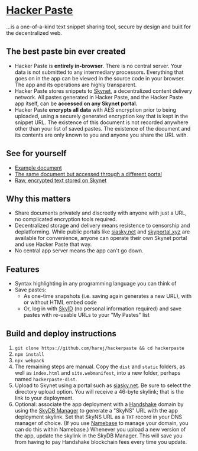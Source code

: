 # **[Hacker Paste](https://hackerpaste.hns.siasky.net)**
...is a one-of-a-kind text snippet sharing tool, secure by design and built for the decentralized web.

## The best paste bin ever created
* Hacker Paste is **entirely in-browser**. There is no central server. Your data is not submitted to any intermediary processors. Everything that goes on in the app can be viewed in the source code in your browser. The app and its operations are highly transparent.
* Hacker Paste stores snippets to [Skynet](https://siasky.net), a decentralized content delivery network. All pastes generated in Hacker Paste, and the Hacker Paste app itself, can be **accessed on any Skynet portal.**
* Hacker Paste **encrypts all data** with AES encryption prior to being uploaded, using a securely generated encryption key that is kept in the snippet URL. The existence of this document is not recorded anywhere other than your list of saved pastes. The existence of the document and its contents are only known to you and anyone you share the URL with.

## See for yourself
* [Example document](https://hackerpaste.hns.siasky.net/#AAB0AzZ2_C2-lM9IFRVeP9-rzJHNrTEvEMuG2mg7ri4ZrQIOdMV8pl2h8XtEMuMeIN)
* [The same document but accessed through a different portal](https://hackerpaste.hns.skyportal.xyz/#AAB0AzZ2_C2-lM9IFRVeP9-rzJHNrTEvEMuG2mg7ri4ZrQIOdMV8pl2h8XtEMuMeIN)
* [Raw, encrypted text stored on Skynet](https://siasky.net/AAB0AzZ2_C2-lM9IFRVeP9-rzJHNrTEvEMuG2mg7ri4ZrQ)

## Why this matters
* Share documents privately and discreetly with anyone with just a URL, no complicated encryption tools required.
* Decentralized storage and delivery means resistence to censorship and deplatforming. While public portals like [siasky.net](https://siasky.net) and [skyportal.xyz](https://skyportal.xyz) are available for convenience, anyone can operate their own Skynet portal and use Hacker Paste that way.
* No central app server means the app can't go down.

## Features

* Syntax highlighting in any programming language you can think of
* Save pastes:
  * As one-time snapshots (i.e. saving again generates a new URL), with or without HTML embed code
  * Or, log in with [SkyID](https://sky-id.hns.siasky.net) (no personal information required) and save pastes with re-usable URLs to your "My Pastes" list

## Build and deploy instructions

1. `git clone https://github.com/harej/hackerpaste && cd hackerpaste`
2. `npm install`
3. `npx webpack`
4. The remaining steps are manual. Copy the `dist` and `static` folders, as well as `index.html` and `site.webmanifest`, into a new folder, perhaps named `hackerpaste-dist`.
5. Upload to Skynet using a portal such as [siasky.net](https://siasky.net). Be sure to select the directory upload option. You will receive a 46-byte skylink; that is the link to your deployment.
6. Optional: associate the app deployment with a [Handshake](https://handshake.org) domain by using the [SkyDB Manager](https://dbaz.hns.siasky.net/) to generate a "SkyNS" URL with the app deployment skylink. Set that SkyNS URL as a `TXT` record in your DNS manager of choice. (If you use [Namebase](https://namebase.io) to manage your domain, you can do this within Namebase.) Whenever you upload a new version of the app, update the skylink in the SkyDB Manager. This will save you from having to pay Handshake blockchain fees every time you update.
